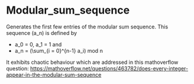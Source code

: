# Modular_sum_sequence
Generates the first few entries of the modular sum sequence. This sequence (a_n) is defined by

 * a_0 = 0, a_1 = 1 and 
 * a_n = (\sum_{i = 0}^{n-1} a_i) mod n

It exhibits chaotic behaviour which are addressed in this mathoverflow question:
https://mathoverflow.net/questions/463782/does-every-integer-appear-in-the-modular-sum-sequence
